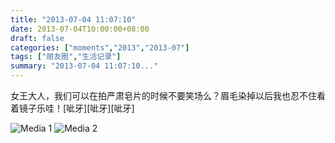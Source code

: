 ```yaml
---
title: "2013-07-04 11:07:10"
date: 2013-07-04T10:00:00+08:00
draft: false
categories: ["moments","2013","2013-07"]
tags: ["朋友圈","生活记录"]
summary: "2013-07-04 11:07:10..."
---
```


女王大人，我们可以在拍严肃皂片的时候不要笑场么？眉毛染掉以后我也忍不住看着镜子乐哇！[呲牙][呲牙][呲牙]

![Media 1](/Moments/photos/2013-07-04/201307041107100.jpg)
![Media 2](/Moments/photos/2013-07-04/201307041107101.jpg)
